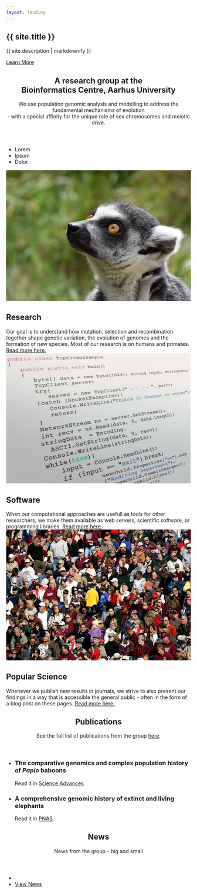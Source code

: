 ```yaml
---
layout: landing
---
```

<!-- Banner -->
<section id="banner">
<div class="inner">
<h2>{{ site.title }}</h2>
<p>{{ site.description | markdownify }}</p>
</div>
<a href="#one" class="more scrolly">Learn More</a>
</section>

<!-- One -->
<section id="one" class="wrapper style1 special">
<div class="inner">
<header class="major">
<h2>A research group at the<br>Bioinformatics Centre, Aarhus University</h2>
<p>We use population genomic analysis and modelling to address the fundamental mechanisms of evolution <br>- with  a special affinity for the unique role of sex chromosomes and meiotic drive.</p>
</header>
</div>
							<ul class="icons major">
								<li><span class="icon fa-users  major style1"><span class="label">Lorem</span></span></li>
								<li><span class="icon fa-university    major style2"><span class="label">Ipsum</span></span></li>
								<li><span class="icon fa-envelope-o  major style3"><span class="label">Dolor</span></span></li>
							</ul>

</section>

<!-- Two -->
<section id="two" class="wrapper alt style2">
<section class="spotlight">
<div class="image"><img src="images/lemur.png" /></div><div class="content">
<h2>Research</h2>
Our goal is to understand how mutation, selection and recombination together shape genetic variation, the evolution of genomes and the formation of new species. Most of our research is on humans and primates. <a href="research.html">Read more here.</a>
</div>
</section>
<section class="spotlight">
<div class="image"><img src="images/code.png" /></div><div class="content">
<h2>Software</h2>
When our computational approaches are usefull as tools for other researchers, we make them available as web servers, scientific software, or programming libraries. <a href="software.html">Read more here.</a>
</div>
</section>
<section class="spotlight">
<div class="image"><img src="images/public.jpg" /></div><div class="content">
<h2>Popular Science</h2>
Whenever we publish new results in journals, we strive to also present our findings in a way that is accessible the general public - often in the form of a blog post on these pages. <a href="popular_science.html">Read more here.</a>
</div>
</section>
</section>

<!-- Three -->
<section id="three" class="wrapper style3 special">
<div class="inner">
<header class="major">
<h2>Publications</h2>
<p>See the full list of publications from the group <a href="publications.html">here</a>.</p>
</header>
<ul class="features">
<li class="icon fa-newspaper-o">
<h3>The comparative genomics and complex population history of <em>Papio</em> baboons</h3>
Read it in <a href="http://advances.sciencemag.org/content/5/1/eaau6947">Science Advances</a>.
</li>
<li class="icon fa-newspaper-o">
<h3>A comprehensive genomic history of extinct and living elephants</h3>
Read it in <a href="https://www.pnas.org/content/115/11/E2566">PNAS</a>.
</li>
</ul>
</div>
</section>

<!-- CTA -->
<section id="cta" class="wrapper style4">
<div class="inner">
<header>
<h2>News</h2>
<p>News from the group - big and small</p>
</header>
<ul class="actions vertical">
<li></li>
<li><a href="news.html" class="button fit">View News</a></li>
</ul>
</div>
</section>